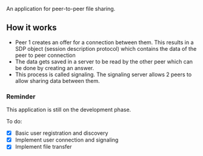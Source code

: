 An application for peer-to-peer file sharing.

## How it works
- Peer 1 creates an offer for a connection between them. This results in a SDP object (session description protocol) which contains the data of the peer to peer connection
- The data gets saved in a server to be read by the other peer which can be done by creating an answer.
- This process is called signaling. The signaling server allows 2 peers to allow sharing data between them.

### Reminder
This application is still on the development phase.

To do:
- [x] Basic user registration and discovery
- [x] Implement user connection and signaling
- [x] Implement file transfer
